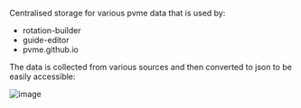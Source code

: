 Centralised storage for various pvme data that is used by:

- rotation-builder
- guide-editor
- pvme.github.io

The data is collected from various sources and then converted to json to be easily accessible:

![image](https://imgur.com/2JEG3cU)
